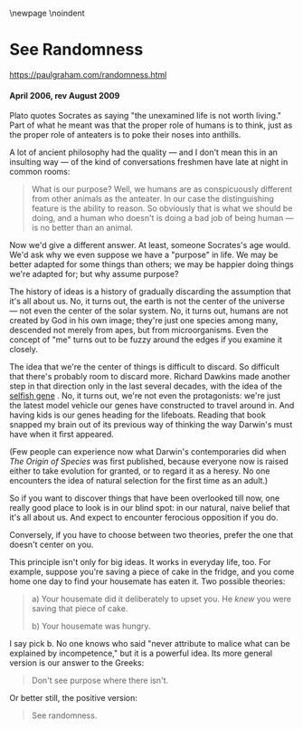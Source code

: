 \newpage
\noindent

See Randomness
==============


  

<https://paulgraham.com/randomness.html>
  

#### April 2006, rev August 2009


  

  

 Plato quotes Socrates as saying "the unexamined life is not worth
living." Part of what he meant was that the proper role of humans is to
think, just as the proper role of anteaters is to poke their noses
into anthills.
   

  

 A lot of ancient philosophy had the quality — and I
don't mean this in an insulting way — of the kind of conversations
freshmen have late at night in common rooms:
 
> What is our purpose? Well, we humans are
> as conspicuously different from other animals as the anteater.
> In our case the distinguishing feature is the ability to reason.
> So obviously that is what we should be doing, and a human who
> doesn't is doing a bad job of being human — is no better than an
> animal.


 Now we'd give a different answer. At least, someone Socrates's age
would. We'd ask why we even suppose we have a "purpose" in life.
We may be better adapted for some things than others; we
may be happier doing things we're adapted for; but why assume
purpose?
   

  

 The history of ideas
is a history of gradually discarding the assumption that it's all
about us. No, it turns out, the earth is not the center of the
universe — not even the center of the solar system. No, it turns
out, humans are not created by God in his own image; they're just
one species among many, descended not merely from apes, but from
microorganisms. Even the concept of "me" turns out to be fuzzy
around the edges if you examine it closely.
   

  

 The idea that we're the center of things is difficult to discard.
So difficult that there's probably room to discard more. Richard
Dawkins made another step in that direction only in the last several
decades, with the idea of the
 [selfish gene](http://en.wikipedia.org/wiki/The_Selfish_Gene) 
 . 
No, it turns
out, we're not even the protagonists: we're just the latest model
vehicle our genes have constructed to travel around in. And having
kids is our genes heading for the lifeboats. Reading
that book snapped my brain out of its previous way of thinking the
way Darwin's must have when it first appeared.
   

  

 (Few people can experience now what Darwin's contemporaries did
when
 *The Origin of Species* 
 was first published, because everyone
now is raised either to take evolution for granted, or to regard
it as a heresy. No one encounters the idea of natural selection for
the first time as an adult.)
   

  

 So if you want to discover things that have been overlooked till
now, one really good place to look is in our blind spot: in our
natural, naive belief that it's all about us. And expect to encounter
ferocious opposition if you do.
   

  

 Conversely, if you have to choose between two theories, prefer the
one that doesn't center on you.
   

  

 This principle isn't only for big ideas. It works in everyday life,
too. For example, suppose you're saving a piece of cake in the fridge, and you
come home one day to find your housemate has eaten
it. Two possible theories:
 
> a) Your housemate did it deliberately to upset you. He
>  *knew* 
>  you were saving that piece of cake.
>    
> 
>   
> 
>  b) Your housemate was hungry.


 I say pick b. No one knows who said "never attribute to malice what
can be explained by incompetence," but it is a powerful idea.
Its more general version is our answer to the Greeks:
 
> Don't see purpose where there isn't.


 Or better still, the positive version:
 
> See randomness.


  

  



